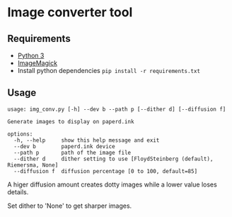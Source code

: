 # Image converter tool

## Requirements
- [Python 3](https://www.python.org/downloads/)
- [ImageMagick](https://imagemagick.org/script/download.php)
- Install python dependencies `pip install -r requirements.txt`


## Usage
```
usage: img_conv.py [-h] --dev b --path p [--dither d] [--diffusion f]

Generate images to display on paperd.ink

options:
  -h, --help     show this help message and exit
  --dev b        paperd.ink device
  --path p       path of the image file
  --dither d     dither setting to use [FloydSteinberg (default), Riemersma, None]
  --diffusion f  diffusion percentage [0 to 100, default=85]
```

A higer diffusion amount creates dotty images while a lower value loses details. 

Set dither to 'None' to get sharper images.
